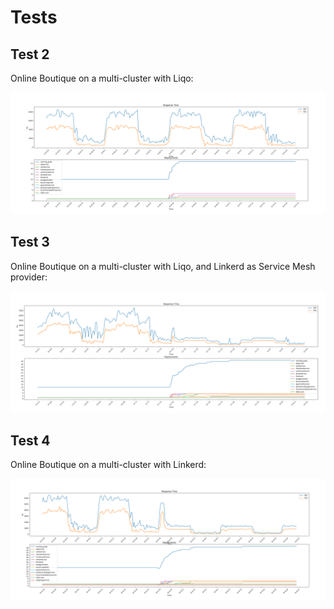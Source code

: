 # Tests

## Test 2

Online Boutique on a multi-cluster with Liqo:

![metrics_test2](./test2/metrics_test2.png)

## Test 3

Online Boutique on a multi-cluster with Liqo, and Linkerd as Service Mesh provider:

![metrics_test3](./test3/metrics_test3.png)

## Test 4

Online Boutique on a multi-cluster with Linkerd:

![metrics_test4](./test4/metrics_test4.png)
